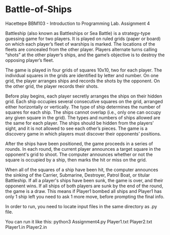 # Battle-of-Ships
Hacettepe BBM103 - Introduction to Programming Lab. Assignment 4

Battleship (also known as Battleships or Sea Battle) is a strategy-type guessing game for
two players. It is played on ruled grids (paper or board) on which each player’s fleet of
warships is marked. The locations of the fleets are concealed from the other player. Players
alternate turns calling “shots” at the other player’s ships, and the game’s objective is to destroy
the opposing player’s fleet.

The game is played in four grids of squares 10x10, two for each player. The individual
squares in the grids are identified by letter and number. On one grid, the player arranges
ships and records the shots by the opponent. On the other grid, the player records their shots.

Before play begins, each player secretly arranges the ships on their hidden grid. Each ship
occupies several consecutive squares on the grid, arranged either horizontally or vertically.
The type of ship determines the number of squares for each ship. The ships cannot overlap
(i.e., only one can occupy any given square in the grid). The types and numbers of ships
allowed are the same for each player. The ships should be hidden from the players’ sight, and
it is not allowed to see each other’s pieces. The game is a discovery game in which players
must discover their opponents’ positions.

After the ships have been positioned, the game proceeds in a series of rounds. In each
round, the current player announces a target square in the opponent's grid to shoot. The
computer announces whether or not the square is occupied by a ship, then marks the hit or
miss on the grid.

When all of the squares of a ship have been hit, the computer announces the sinking
of the Carrier, Submarine, Destroyer, Patrol Boat, or titular Battleship. If all a player's ships
have been sunk, the game is over, and their opponent wins. If all ships of both players are
sunk by the end of the round, the game is a draw. This means if Player1 bombed all ships
and Player1 has only 1 ship left you need to ask 1 more move, before prompting the final info.

In order to run, you need to locate input files in the same directory as .py file.

You can run it like this: python3 Assignment4.py Player1.txt Player2.txt Player1.in Player2.in
